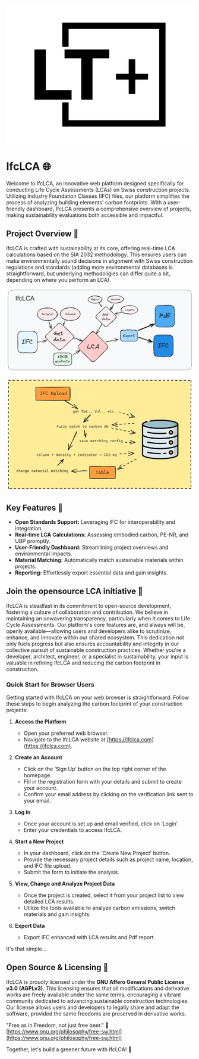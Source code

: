 ![Logo](/public/logo.png)

# IfcLCA 🌐
Welcome to IfcLCA, an innovative web platform designed specifically for conducting Life Cycle Assessments (LCAs) on Swiss construction projects. Utilizing Industry Foundation Classes (IFC) files, our platform simplifies the process of analyzing building elements' carbon footprints. With a user-friendly dashboard, IfcLCA presents a comprehensive overview of projects, making sustainability evaluations both accessible and impactful.

## Project Overview 🏢

IfcLCA is crafted with sustainability at its core, offering real-time LCA calculations based on the SIA 2032 methodology. This ensures users can make environmentally sound decisions in alignment with Swiss construction regulations and standards (adding more environmental databases is straightforward, but underlying methodoligies can differ quite a bit, depending on where you perform an LCA).

![Process Diagram](/public/process.png)

![Data Flow](/public/WebAppDataFlow.png)

## Key Features 🔑

- **Open Standards Support:** Leveraging IFC for interoperability and integration.
- **Real-time LCA Calculations:** Assessing embodied carbon, PE-NR, and UBP promptly.
- **User-Friendly Dashboard:** Streamlining project overviews and environmental impacts.
- **Material Matching:** Automatically match sustainable materials within projects.
- **Reporting:** Effortlessly export essential data and gain insights.

## Join the opensource LCA initiative 🚀
IfcLCA is steadfast in its commitment to open-source development, fostering a culture of collaboration and contribution. We believe in maintaining an unwavering transparency, particularly when it comes to Life Cycle Assessments. 
Our platform's core features are, and always will be, openly available—allowing users and developers alike to scrutinize, enhance, and innovate within our shared ecosystem. This dedication not only fuels progress but also ensures accountability and integrity in our collective pursuit of sustainable construction practices.
 Whether you're a developer, architect, engineer, or a specialist in sustainability, your input is valuable in refining IfcLCA and reducing the carbon footprint in construction.

### Quick Start for Browser Users

Getting started with IfcLCA on your web browser is straightforward. Follow these steps to begin analyzing the carbon footprint of your construction projects:

1. **Access the Platform**
   - Open your preferred web browser.
   - Navigate to the IfcLCA website at [https://ifclca.com](https://ifclca.com).

2. **Create an Account**
   - Click on the ‘Sign Up’ button on the top right corner of the homepage.
   - Fill in the registration form with your details and submit to create your account.
   - Confirm your email address by clicking on the verification link sent to your email.

3. **Log In**
   - Once your account is set up and email verified, click on ‘Login’.
   - Enter your credentials to access IfcLCA.

4. **Start a New Project**
   - In your dashboard, click on the ‘Create New Project’ button.
   - Provide the necessary project details such as project name, location, and IFC file upload.
   - Submit the form to initiate the analysis.

5. **View, Change and Analyze Project Data**
   - Once the project is created, select it from your project list to view detailed LCA results.
   - Utilize the tools available to analyze carbon emissions, switch materials and gain insights.

6. **Export Data**
   - Export IFC enhanced with LCA results and Pdf report.

It's that simple...

## Open Source & Licensing 📄

IfcLCA is proudly licensed under the **GNU Affero General Public License v3.0 (AGPLv3)**. This licensing ensures that all modifications and derivative works are freely available under the same terms, encouraging a vibrant community dedicated to advancing sustainable construction technologies. Our license allows users and developers to legally share and adapt the software, provided the same freedoms are preserved in derivative works.

"Free as in Freedom, not just free beer." 🍻 
[https://www.gnu.org/philosophy/free-sw.html](https://www.gnu.org/philosophy/free-sw.html)

Together, let's build a greener future with IfcLCA! 🌿